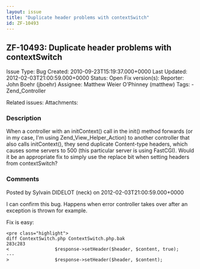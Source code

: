 ```yaml
---
layout: issue
title: "Duplicate header problems with contextSwitch"
id: ZF-10493
---
```


ZF-10493: Duplicate header problems with contextSwitch
------------------------------------------------------

 Issue Type: Bug Created: 2010-09-23T15:19:37.000+0000 Last Updated: 2012-02-03T21:00:59.000+0000 Status: Open Fix version(s): 
 Reporter:  John Boehr (jboehr)  Assignee:  Matthew Weier O'Phinney (matthew)  Tags: - Zend\_Controller
 
 Related issues: 
 Attachments: 
### Description

When a controller with an initContext() call in the init() method forwards (or in my case, I'm using Zend\_View\_Helper\_Action) to another controller that also calls initContext(), they send duplicate Content-type headers, which causes some servers to 500 (this particular server is using FastCGI). Would it be an appropriate fix to simply use the replace bit when setting headers from contextSwitch?

 

 

### Comments

Posted by Sylvain DIDELOT (neck) on 2012-02-03T21:00:59.000+0000

I can confirm this bug. Happens when error controller takes over after an exception is thrown for example.

Fix is easy:

 
    <pre class="highlight">
    diff ContextSwitch.php ContextSwitch.php.bak 
    283c283
    <                 $response->setHeader($header, $content, true);
    ---
    >                 $response->setHeader($header, $content);


 

 